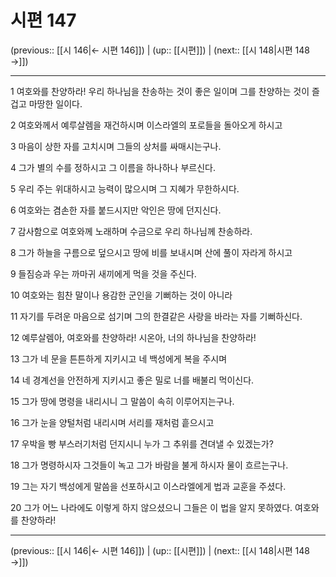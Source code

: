 # 시편 147

(previous:: [[시 146|← 시편 146]]) | (up:: [[시편]]) | (next:: [[시 148|시편 148 →]])

***




1 
여호와를 찬양하라! 우리 하나님을 찬송하는 것이 좋은 일이며 그를 찬양하는 것이 즐겁고 마땅한 일이다. 



2 
여호와께서 예루살렘을 재건하시며 이스라엘의 포로들을 돌아오게 하시고 



3 
마음이 상한 자를 고치시며 그들의 상처를 싸매시는구나. 



4 
그가 별의 수를 정하시고 그 이름을 하나하나 부르신다. 



5 
우리 주는 위대하시고 능력이 많으시며 그 지혜가 무한하시다. 



6 
여호와는 겸손한 자를 붙드시지만 악인은 땅에 던지신다. 



7 
감사함으로 여호와께 노래하며 수금으로 우리 하나님께 찬송하라. 



8 
그가 하늘을 구름으로 덮으시고 땅에 비를 보내시며 산에 풀이 자라게 하시고 



9 
들짐승과 우는 까마귀 새끼에게 먹을 것을 주신다. 



10 
여호와는 힘찬 말이나 용감한 군인을 기뻐하는 것이 아니라 



11 
자기를 두려운 마음으로 섬기며 그의 한결같은 사랑을 바라는 자를 기뻐하신다. 



12 
예루살렘아, 여호와를 찬양하라! 시온아, 너의 하나님을 찬양하라! 



13 
그가 네 문을 튼튼하게 지키시고 네 백성에게 복을 주시며 



14 
네 경계선을 안전하게 지키시고 좋은 밀로 너를 배불리 먹이신다. 



15 
그가 땅에 명령을 내리시니 그 말씀이 속히 이루어지는구나. 



16 
그가 눈을 양털처럼 내리시며 서리를 재처럼 흩으시고 



17 
우박을 빵 부스러기처럼 던지시니 누가 그 추위를 견뎌낼 수 있겠는가? 



18 
그가 명령하시자 그것들이 녹고 그가 바람을 불게 하시자 물이 흐르는구나. 



19 
그는 자기 백성에게 말씀을 선포하시고 이스라엘에게 법과 교훈을 주셨다. 



20 
그가 어느 나라에도 이렇게 하지 않으셨으니 그들은 이 법을 알지 못하였다. 여호와를 찬양하라!

***

(previous:: [[시 146|← 시편 146]]) | (up:: [[시편]]) | (next:: [[시 148|시편 148 →]])
